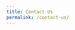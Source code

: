 ```yaml
---
title: Contact Us
permalink: /contact-us/
---
```


<script type="text/javascript" src="https://form.jotform.com/jsform/250416448426356"></script>
